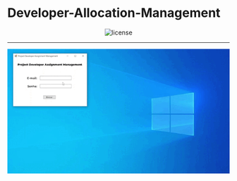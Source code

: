 # Developer-Allocation-Management

<div align="center">
    <img src="https://img.shields.io/badge/License-douggbadaro-6646B1" alt="license">
<div>
    
<hr>

<div align="center">
    <img max-height="300px" src="assets/softwareoperation.gif" alt="Software Operation">
</div>
